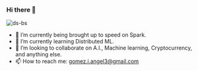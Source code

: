 ### Hi there 👋

![ds-bs](https://user-images.githubusercontent.com/68249354/100144920-24d97780-2e5d-11eb-854a-17f955f7dccd.jpg)

- 🔭 I’m currently being brought up to speed on Spark.
- 🌱 I’m currently learning Distributed ML.
- 👯 I’m looking to collaborate on A.I., Machine learning, Cryptocurrency, and anything else.
- 📫 How to reach me: gomez.i.angel3@gmail.com

